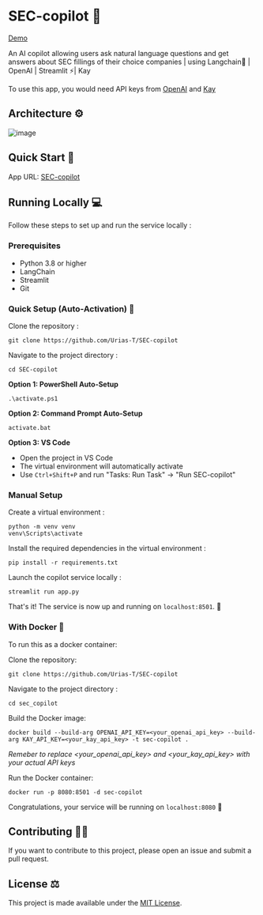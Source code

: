 # SEC-copilot 🤖

[Demo](https://www.loom.com/share/a3595d3042414380ba1bd193f4ca0b49?sid=4c441f24-8fea-48ee-b7d3-c4f14685f80b)

An AI copilot allowing users ask natural language questions and get answers about SEC fillings of their choice companies | using Langchain🦜 | OpenAI | Streamlit ⚡| Kay 

To use this app, you would need API keys from [OpenAI](https://help.openai.com/en/articles/4936850-where-do-i-find-my-secret-api-key) and [Kay](https://kay.ai/)

## Architecture ⚙️

![image](https://github.com/Urias-T/SEC-copilot/assets/51706516/b9a68c09-d622-46d1-ae84-25cbd9aac2a3)



## Quick Start 🚀

App URL: [SEC-copilot](https://sec-copilot.streamlit.app/)

## Running Locally 💻

Follow these steps to set up and run the service locally :

### Prerequisites
- Python 3.8 or higher
- LangChain
- Streamlit
- Git

### Quick Setup (Auto-Activation) 🚀
Clone the repository :

```
git clone https://github.com/Urias-T/SEC-copilot
```

Navigate to the project directory :

```
cd SEC-copilot
```

**Option 1: PowerShell Auto-Setup**
```
.\activate.ps1
```

**Option 2: Command Prompt Auto-Setup**
```
activate.bat
```

**Option 3: VS Code**
- Open the project in VS Code
- The virtual environment will automatically activate
- Use `Ctrl+Shift+P` and run "Tasks: Run Task" → "Run SEC-copilot"

### Manual Setup
Create a virtual environment :

```
python -m venv venv
venv\Scripts\activate
```

Install the required dependencies in the virtual environment :

```
pip install -r requirements.txt
```

Launch the copilot service locally :

```
streamlit run app.py
```

That's it! The service is now up and running on ```localhost:8501```. 🤗

### With Docker 🐋

To run this as a docker container:

Clone the repository:

```
git clone https://github.com/Urias-T/SEC-copilot
```

Navigate to the project directory :

```
cd sec_copilot
```

Build the Docker image:

```
docker build --build-arg OPENAI_API_KEY=<your_openai_api_key> --build-arg KAY_API_KEY=<your_kay_api_key> -t sec-copilot .
```

*Remeber to replace <your_openai_api_key> and <your_kay_api_key> with your actual API keys*

Run the Docker container:

```
docker run -p 8080:8501 -d sec-copilot
```

Congratulations, your service will be running on ```localhost:8080``` 🎉

## Contributing 🙌🏽
If you want to contribute to this project, please open an issue and submit a pull request.


## License ⚖️
This project is made available under the [MIT License](https://github.com/Urias-T/SEC-copilot/blob/main/LICENSE). 
